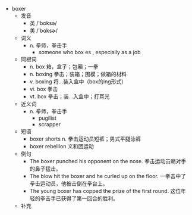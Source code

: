 - boxer
  - 发音
    - 英 /'bɒksə/
    - 美 /'bɑksɚ/
  - 词义
    - n. 拳师，拳击手
      - someone who  box es  , especially as a job
  - 同根词
    - n. box 箱，盒子；包厢；一拳
    - n. boxing 拳击；装箱；围模；做箱的材料
    - v. boxing 将…装入盒中（box的ing形式）
    - vi. box 拳击
    - vt. box 拳击；装…入盒中；打耳光
  - 近义词
    - n. 拳师，拳击手
      - pugilist
      - scrapper
  - 短语
    - boxer shorts n. 拳击运动员短裤；男式平腿泳裤
    - boxer rebellion 义和团运动
  - 例句
    - The boxer punched his opponent on the nose. 拳击运动员朝对手的鼻子猛击。
    - The blow hit the boxer and he curled up on the floor. 一拳击中了拳击运动员，他被击倒在拳台上。
    - The young boxer has copped the prize of the first round. 这位年轻的拳击手已获得了第一回合的胜利。
  - 补充